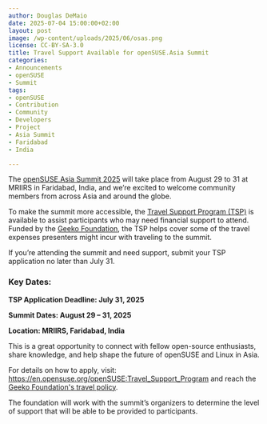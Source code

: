```yaml
---
author: Douglas DeMaio 
date: 2025-07-04 15:00:00+02:00
layout: post
image: /wp-content/uploads/2025/06/osas.png
license: CC-BY-SA-3.0
title: Travel Support Available for openSUSE.Asia Summit
categories:
- Announcements
- openSUSE
- Summit
tags:
- openSUSE
- Contribution
- Community
- Developers
- Project
- Asia Summit
- Faridabad
- India

---
```


The [openSUSE.Asia Summit 2025](https://events.opensuse.org/conferences/oSAS25) will take place from August 29 to 31 at MRIIRS in Faridabad, India, and we’re excited to welcome community members from across Asia and around the globe.

To make the summit more accessible, the [Travel Support Program (TSP)](https://en.opensuse.org/openSUSE:Travel_Support_Program) is available to assist participants who may need financial support to attend. Funded by the [Geeko Foundation](https://geekos.org/), the TSP helps cover some of the travel expenses presenters might incur with traveling to the summit. 

If you’re attending the summit and need support, submit your TSP application no later than July 31.

### Key Dates:
    

**TSP Application Deadline: July 31, 2025**

**Summit Dates: August 29 – 31, 2025**

**Location: MRIIRS, Faridabad, India**


This is a great opportunity to connect with fellow open-source enthusiasts, share knowledge, and help shape the future of openSUSE and Linux in Asia.

For details on how to apply, visit: <https://en.opensuse.org/openSUSE:Travel_Support_Program> and reach the [Geeko Foundation's travel policy](https://en.opensuse.org/images/4/4c/Geeko_Foundation_Travel_Policy.pdf). 

The foundation will work with the summit’s organizers to determine the level of support that will be able to be provided to participants.

<meta name="openSUSE, Open Source, development, Community, Developers, Project, Asia Summit, Faridabad, India" content="HTML,CSS,XML,JavaScript">


